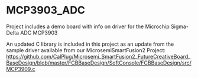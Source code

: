 # MCP3903_ADC

Project includes a demo board with info on driver for the Microchip Sigma-Delta ADC MCP3903

An updated C library is included in this project as an update from the sample driver available from our MicrosemiSmartFusion2 Project:  https://github.com/CalPlug/Microsemi_SmartFusion2_FutureCreativeBoard_BaseDesign/blob/master/FCBBaseDesign/SoftConsole/FCBBaseDesign/src/MCP3909.c
